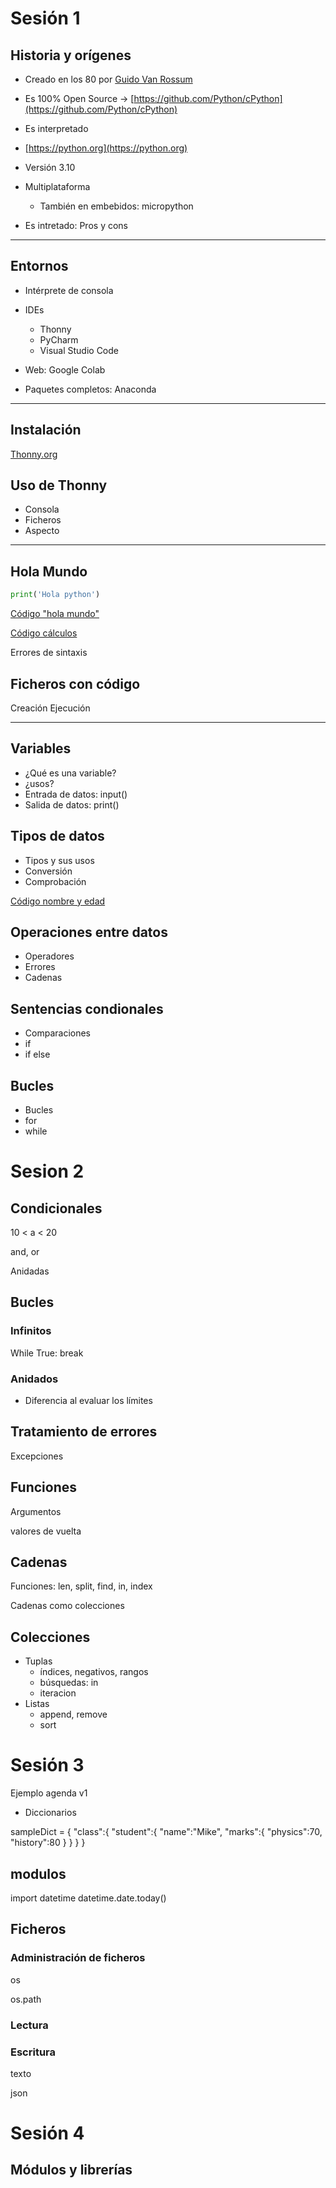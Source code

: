 # Sesión 1

## Historia y orígenes

* Creado en los 80 por [Guido Van Rossum](https://es.wikipedia.org/wiki/Guido_van_Rossum)

* Es 100% Open Source -> [https://github.com/Python/cPython](https://github.com/Python/cPython)
* Es interpretado
* [https://python.org](https://python.org)
* Versión 3.10
* Multiplataforma 
    * También en embebidos: micropython
* Es intretado: Pros y cons
-------------------------------------
## Entornos

* Intérprete de consola
* IDEs
    * Thonny
    * PyCharm
    * Visual Studio Code
* Web: Google Colab

* Paquetes completos: Anaconda

--------------------------

## Instalación

[Thonny.org](https://thonny.org)

## Uso de Thonny

* Consola
* Ficheros
* Aspecto

-------------------------------------

## Hola Mundo

```python
print('Hola python')
```

[Código "hola mundo"](./codigo/2.0.HolaMundo.py)


[Código cálculos](./codigo/2.1.segundos.milenio.py)


Errores de sintaxis

## Ficheros con código

Creación
Ejecución

------------------------------

## Variables

* ¿Qué es una variable?
* ¿usos?
* Entrada de datos: input()
* Salida de datos: print()

## Tipos de datos

* Tipos y sus usos
* Conversión
* Comprobación

[Código nombre y edad](./codigo/3.0.saludo_edad.py)

## Operaciones entre datos

* Operadores
* Errores
* Cadenas

## Sentencias condionales

* Comparaciones
* if 
* if else

## Bucles

* Bucles
* for
* while

# Sesion 2

## Condicionales

10 < a < 20

and, or

Anidadas

## Bucles 

### Infinitos

While True:
    break


### Anidados

* Diferencia al evaluar los límites

## Tratamiento de errores

Excepciones


## Funciones

Argumentos

valores de vuelta


## Cadenas

Funciones: len, split, find, in, index

Cadenas como colecciones

## Colecciones

* Tuplas
    - índices, negativos, rangos
    - búsquedas: in
    - iteracion
* Listas
    - append, remove
    - sort


# Sesión 3

Ejemplo agenda v1

* Diccionarios

sampleDict = {
"class":{
"student":{
"name":"Mike",
"marks":{
"physics":70,
"history":80
}
}
}
}


## modulos

import datetime
datetime.date.today()

## Ficheros

### Administración de ficheros

os

os.path

### Lectura

### Escritura


texto

json

# Sesión 4

## Módulos y librerías
